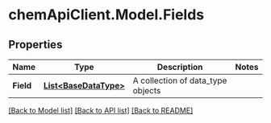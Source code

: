# chemApiClient.Model.Fields
## Properties

Name | Type | Description | Notes
------------ | ------------- | ------------- | -------------
**Field** | [**List&lt;BaseDataType&gt;**](BaseDataType.md) | A collection of data_type objects | 

[[Back to Model list]](../README.md#documentation-for-models) [[Back to API list]](../README.md#documentation-for-api-endpoints) [[Back to README]](../README.md)


